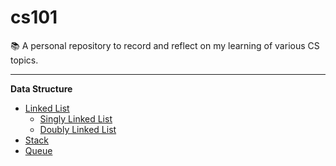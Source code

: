 # cs101
📚 A personal repository to record and reflect on my learning of various CS topics.

---

**Data Structure**
- [Linked List](./data_structure/linkedlist/)
  + [Singly Linked List](./data_structure/linkedlist/singly_linkedlist/)
  + [Doubly Linked List](./data_structure/linkedlist/doubly_linkedlist/)
- [Stack](./data_structure/stack/)
- [Queue](./data_structure/queue)
